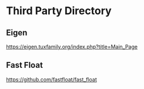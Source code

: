 # Third Party Directory

## Eigen
https://eigen.tuxfamily.org/index.php?title=Main_Page

## Fast Float
https://github.com/fastfloat/fast_float
